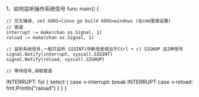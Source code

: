 1、如何监听操作系统信号
func main() {

	// 交叉编译, set GOOS=linux go build GOOS=windows (在cmd里面设置)
	// 管道
	interrupt := make(chan os.Signal, 1)
	reload := make(chan os.Signal, 1)

	// 监听系统信号,一般只监听 SIGINT(中断信息相当于Ctrl + c) SIGHUP 这2种信号
	signal.Notify(interrupt, syscall.SIGINT)
	signal.Notify(reload, syscall.SIGHUP)

	// 等待信号,读取管道
INTERRUPT:
	for {
		select {
		case <-interrupt:
			break INTERRUPT
		case <-reload:
			fmt.Println("raload")
		}
	}
}